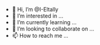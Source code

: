 - 👋 Hi, I’m @I-Eltally
- 👀 I’m interested in ...
- 🌱 I’m currently learning ...
- 💞️ I’m looking to collaborate on ...
- 📫 How to reach me ...

<!---
I-Eltally/I-Eltally is a ✨ special ✨ repository because its `README.md` (this file) appears on your GitHub profile.
You can click the Preview link to take a look at your changes.
--->
